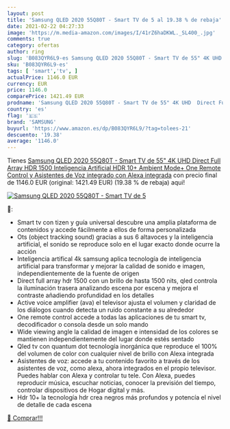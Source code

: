 ```yaml
---
layout: post
title: 'Samsung QLED 2020 55Q80T - Smart TV de 5 al 19.38 % de rebaja'
date: 2021-02-22 04:27:33
image: 'https://m.media-amazon.com/images/I/41rZ6haDKWL._SL400_.jpg'
comments: true
category: ofertas
author: ring
slug: 'B083QYR6L9-es Samsung QLED 2020 55Q80T - Smart TV de 55" 4K UHD Direct...'
sku: 'B083QYR6L9-es'
tags: [ 'smart','tv', ]
actualPrice: 1146.0 EUR
currency: EUR
price: 1146.0
comparePrice: 1421.49 EUR
prodname: 'Samsung QLED 2020 55Q80T - Smart TV de 55" 4K UHD  Direct Full Array HDR 1500  Inteligencia Artificial  HDR 10+  Ambient Mode+  One Remote Control y Asistentes de Voz integrado  con Alexa integrada'
country: 'es'
flag: '🇪🇸'
brand: 'SAMSUNG'
buyurl: 'https://www.amazon.es/dp/B083QYR6L9/?tag=tolees-21'
descuento: '19.38'
average: '1146.0'
---
```


Tienes [Samsung QLED 2020 55Q80T - Smart TV de 55" 4K UHD  Direct Full Array HDR 1500  Inteligencia Artificial  HDR 10+  Ambient Mode+  One Remote Control y Asistentes de Voz integrado  con Alexa integrada](https://www.amazon.es/dp/B083QYR6L9/?tag=tolees-21) con precio final de  1146.0 EUR (original: 1421.49 EUR) (19.38 %  de rebaja) aqui!

[![Samsung QLED 2020 55Q80T - Smart TV de 5](https://m.media-amazon.com/images/I/41rZ6haDKWL._SL400_.jpg)](https://www.amazon.es/dp/B083QYR6L9/?tag=tolees-21)

🔎:

- Smart tv con tizen y guía universal descubre una amplia plataforma de contenidos y accede fácilmente a ellos de forma personalizada
- Ots (object tracking sound) gracias a sus 6 altavoces y la inteligencia artificial, el sonido se reproduce solo en el lugar exacto donde ocurre la acción
- Inteligencia artifical 4k samsung aplica tecnología de inteligencia artificial para transformar y mejorar la calidad de sonido e imagen, independientemente de la fuente de origen
- Direct full array hdr 1500 con un brillo de hasta 1500 nits, qled controla la iluminación trasera analizando escena por escena y mejora el contraste añadiendo profundidad en los detalles
- Active voice amplifier (ava) el televisor ajusta el volumen y claridad de los diálogos cuando detecta un ruido constante a su alrededor
- One remote control accede a todas las aplicaciones de tu smart tv, decodificador o consola desde un solo mando
- Wide viewing angle la calidad de imagen e intensidad de los colores se mantienen independientemente del lugar donde estés sentado
- Qled tv con quantum dot tecnología inorgánica que reproduce el 100% del volumen de color con cualquier nivel de brillo con Alexa integrada
- Asistentes de voz: accede a tu contenido favorito a través de los asistentes de voz, como alexa, ahora integrados en el propio televisor. Puedes hablar con Alexa y controlar tu tele. Con Alexa, puedes reproducir música, escuchar noticias, conocer la previsión del tiempo, controlar dispositivos de Hogar digital y más.
- Hdr 10+ la tecnología hdr crea negros más profundos y potencía el nivel de detalle de cada escena

[🛒 Comprar!!!](https://www.amazon.es/dp/B083QYR6L9/?tag=tolees-21)
